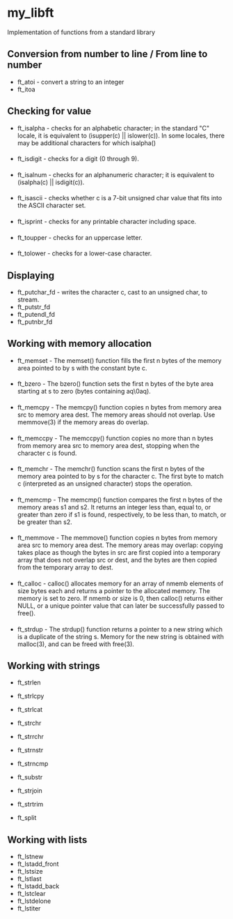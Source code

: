 # my_libft
Implementation of functions from a standard library

## Conversion from number to line / From line to number
- ft_atoi - convert a string to an integer
- ft_itoa

## Checking for value
- ft_isalpha - checks for an alphabetic character; in the standard "C" locale, it is equivalent to (isupper(c) || islower(c)). In some locales, there may be additional characters for which isalpha()
####
- ft_isdigit - checks for a digit (0 through 9). 
####
- ft_isalnum - checks for an alphanumeric character; it is equivalent to (isalpha(c) || isdigit(c)).
####
- ft_isascii - checks whether c is a 7-bit unsigned char value that fits into the ASCII character set. 
####
- ft_isprint - checks for any printable character including space. 
####
- ft_toupper - checks for an uppercase letter. 
####
- ft_tolower - checks for a lower-case character. 

## Displaying
- ft_putchar_fd - writes the character c, cast to an unsigned char, to stream. 
- ft_putstr_fd
- ft_putendl_fd
- ft_putnbr_fd

## Working with memory allocation
- ft_memset - The memset() function fills the first n bytes of the memory area pointed to by s with the constant byte c.  
####
- ft_bzero - The bzero() function sets the first n bytes of the byte area starting at s to zero (bytes containing aq\0aq). 
####
- ft_memcpy - The memcpy() function copies n bytes from memory area src to memory area dest. The memory areas should not overlap. Use memmove(3) if the memory areas do overlap. 
####
- ft_memccpy - The memccpy() function copies no more than n bytes from memory area src to memory area dest, stopping when the character c is found. 
####
- ft_memchr - The memchr() function scans the first n bytes of the memory area pointed to by s for the character c. The first byte to match c (interpreted as an unsigned character) stops the operation. 
####
- ft_memcmp - The memcmp() function compares the first n bytes of the memory areas s1 and s2. It returns an integer less than, equal to, or greater than zero if s1 is found, respectively, to be less than, to match, or be greater than s2.  
####
- ft_memmove - The memmove() function copies n bytes from memory area src to memory area dest. The memory areas may overlap: copying takes place as though the bytes in src are first copied into a temporary array that does not overlap src or dest, and the bytes are then copied from the temporary array to dest. 
####
- ft_calloc - calloc() allocates memory for an array of nmemb elements of size bytes each and returns a pointer to the allocated memory. The memory is set to zero. If nmemb or size is 0, then calloc() returns either NULL, or a unique pointer value that can later be successfully passed to free(). 
####
- ft_strdup - The strdup() function returns a pointer to a new string which is a duplicate of the string s. Memory for the new string is obtained with malloc(3), and can be freed with free(3). 

## Working with strings
- ft_strlen
- ft_strlcpy
- ft_strlcat
- ft_strchr
- ft_strrchr
- ft_strnstr
- ft_strncmp

- ft_substr
- ft_strjoin
- ft_strtrim
- ft_split

## Working with lists
- ft_lstnew
- ft_lstadd_front
- ft_lstsize
- ft_lstlast
- ft_lstadd_back
- ft_lstclear
- ft_lstdelone
- ft_lstiter
